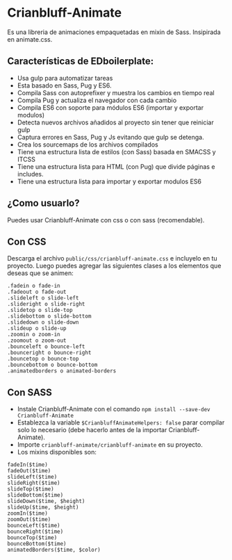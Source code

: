 # Crianbluff-Animate

Es una libreria de animaciones empaquetadas en mixin de Sass. Insipirada en animate.css.
## Características de EDboilerplate:

* Usa gulp para automatizar tareas
* Esta basado en Sass, Pug y ES6.
* Compila Sass con autoprefixer y muestra los cambios en tiempo real
* Compila Pug y actualiza el navegador con cada cambio
* Compila ES6 con soporte para módulos ES6 (importar y exportar modulos)
* Detecta nuevos archivos añadidos al proyecto sin tener que reiniciar gulp
* Captura errores en Sass, Pug y Js evitando que gulp se detenga.
* Crea los sourcemaps de los archivos compilados
* Tiene una estructura lista de estilos (con Sass) basada en SMACSS y ITCSS
* Tiene una estructura lista para HTML (con Pug) que divide páginas e includes.
* Tiene una estructura lista para importar y exportar modulos ES6

## ¿Como usuarlo?

Puedes usar Crianbluff-Animate con css o con sass (recomendable).

## Con CSS
Descarga el archivo `public/css/crianbluff-animate.css` e incluyelo en tu proyecto.
Luego puedes agregar las siguientes clases a los elementos que deseas que se animen:
```language-css
.fadein o fade-in
.fadeout o fade-out
.slideleft o slide-left
.slideright o slide-right
.slidetop o slide-top
.slidebottom o slide-bottom
.slidedown o slide-down
.slideup o slide-up
.zoomin o zoom-in
.zoomout o zoom-out
.bounceleft o bounce-left
.bounceright o bounce-right
.bouncetop o bounce-top
.bouncebottom o bounce-bottom
.animatedborders o animated-borders
```

## Con SASS
* Instale Crianbluff-Animate con el comando `npm install --save-dev Crianbluff-Animate`
* Establezca la variable `$CrianbluffAnimateHelpers: false` parar compilar solo lo necesario (debe hacerlo antes de la importar Crianbluff-Animate).
* Importe `crianbluff-animate/crianbluff-animate` en su proyecto.
* Los mixins disponibles son:
```language-scss
fadeIn($time)
fadeOut($time)
slideLeft($time)
slideRight($time)
slideTop($time)
slideBottom($time)
slideDown($time, $height)
slideUp($time, $height)
zoomIn($time)
zoomOut($time)
bounceLeft($time)
bounceRight($time)
bounceTop($time)
bounceBottom($time)
animatedBorders($time, $color)
```